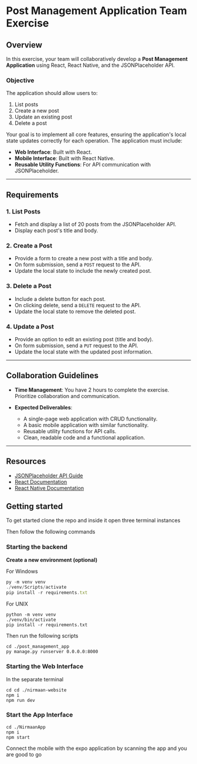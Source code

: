 # Post Management Application Team Exercise

## Overview
In this exercise, your team will collaboratively develop a **Post Management Application** using React, React Native, and the JSONPlaceholder API.

### Objective
The application should allow users to:
1. List posts
2. Create a new post
3. Update an existing post
4. Delete a post

Your goal is to implement all core features, ensuring the application's local state updates correctly for each operation. The application must include:
- **Web Interface**: Built with React.
- **Mobile Interface**: Built with React Native.
- **Reusable Utility Functions**: For API communication with JSONPlaceholder.

---

## Requirements

### 1. List Posts
- Fetch and display a list of 20 posts from the JSONPlaceholder API.
- Display each post's title and body.

### 2. Create a Post
- Provide a form to create a new post with a title and body.
- On form submission, send a `POST` request to the API.
- Update the local state to include the newly created post.

### 3. Delete a Post
- Include a delete button for each post.
- On clicking delete, send a `DELETE` request to the API.
- Update the local state to remove the deleted post.

### 4. Update a Post
- Provide an option to edit an existing post (title and body).
- On form submission, send a `PUT` request to the API.
- Update the local state with the updated post information.

---

## Collaboration Guidelines

- **Time Management**: You have 2 hours to complete the exercise. Prioritize collaboration and communication.

- **Expected Deliverables**:
  - A single-page web application with CRUD functionality.
  - A basic mobile application with similar functionality.
  - Reusable utility functions for API calls.
  - Clean, readable code and a functional application.

---

## Resources
- [JSONPlaceholder API Guide](https://jsonplaceholder.typicode.com/guide/)
- [React Documentation](https://reactjs.org/)
- [React Native Documentation](https://reactnative.dev/)

##  Getting started
To get started clone the repo and inside it open three terminal instances

Then follow the following commands

### Starting the backend

**Create a new environment (optional)**

For Windows

```jsx
py -m venv venv
./venv/Scripts/activate
pip install -r requirements.txt
```

For UNIX

```
python -m venv venv
./venv/bin/activate
pip install -r requirements.txt
```

Then run the following scripts

```
cd ./post_management_app
py manage.py runserver 0.0.0.0:8000

```

### Starting the Web Interface
In the separate terminal

```
cd cd ./nirmaan-website
npm i
npm run dev
```

### Start the App Interface

```
cd ./NirmaanApp
npm i
npm start
```
Connect the mobile with the expo application by scanning the app and you are good to go




